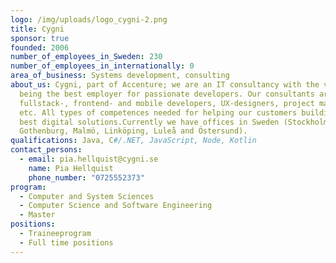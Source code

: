 ```yaml
---
logo: /img/uploads/logo_cygni-2.png
title: Cygni
sponsor: true
founded: 2006
number_of_employees_in_Sweden: 230
number_of_employees_in_internationally: 0
area_of_business: Systems development, consulting
about_us: Cygni, part of Accenture; we are an IT consultancy with the vision of
  being the best employer for passionate developers. Our consultants are
  fullstack-, frontend- and mobile developers, UX-designers, project managers
  etc. All types of competences needed for helping our customers building the
  best digital solutions.Currently we have offices in Sweden (Stockholm,
  Gothenburg, Malmö, Linköping, Luleå and Östersund).
qualifications: Java, C#/.NET, JavaScript, Node, Kotlin
contact_persons:
  - email: pia.hellquist@cygni.se
    name: Pia Hellquist
    phone_number: "0725552373"
program:
  - Computer and System Sciences
  - Computer Science and Software Engineering
  - Master
positions:
  - Traineeprogram
  - Full time positions
---
```


